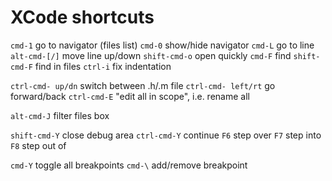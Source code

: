XCode shortcuts
==========================

`cmd-1`         go to navigator (files list)
`cmd-0`         show/hide navigator 
`cmd-L`         go to line 
`alt-cmd-[/]`   move line up/down
`shift-cmd-o`   open quickly
`cmd-F`         find
`shift-cmd-F`   find in files
`ctrl-i`        fix indentation

`ctrl-cmd- up/dn`    switch between .h/.m file
`ctrl-cmd- left/rt`  go forward/back
`ctrl-cmd-E`      "edit all in scope", i.e. rename all


`alt-cmd-J`     filter files box

`shift-cmd-Y`   close debug area
`ctrl-cmd-Y`    continue
`F6`            step over
`F7`            step into
`F8`            step out of

`cmd-Y`         toggle all breakpoints
`cmd-\`         add/remove breakpoint

